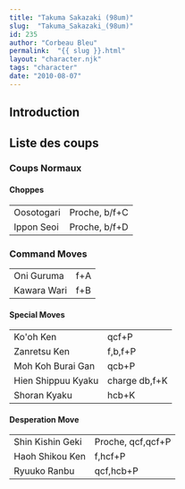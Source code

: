 ```yaml
---
title: "Takuma Sakazaki (98um)"
slug:  "Takuma_Sakazaki_(98um)"
id: 235
author: "Corbeau Bleu"
permalink:  "{{ slug }}.html"
layout: "character.njk"
tags: "character"
date: "2010-08-07"
---
```


## Introduction

## Liste des coups

### Coups Normaux

#### Choppes

|            |               |
|------------|---------------|
| Oosotogari | Proche, b/f+C |
| Ippon Seoi | Proche, b/f+D |

### Command Moves

|             |     |
|-------------|-----|
| Oni Guruma  | f+A |
| Kawara Wari | f+B |

#### Special Moves

|                    |               |
|--------------------|---------------|
| Ko'oh Ken          | qcf+P         |
| Zanretsu Ken       | f,b,f+P       |
| Moh Koh Burai Gan  | qcb+P         |
| Hien Shippuu Kyaku | charge db,f+K |
| Shoran Kyaku       | hcb+K         |

#### Desperation Move

|                  |                   |
|------------------|-------------------|
| Shin Kishin Geki | Proche, qcf,qcf+P |
| Haoh Shikou Ken  | f,hcf+P           |
| Ryuuko Ranbu     | qcf,hcb+P         |

